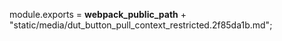 module.exports = __webpack_public_path__ + "static/media/dut_button_pull_context_restricted.2f85da1b.md";